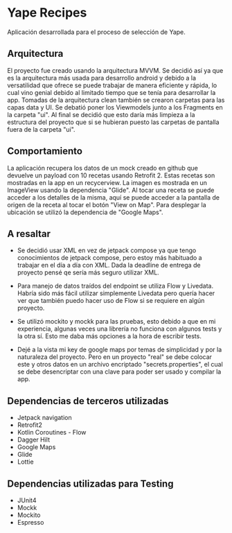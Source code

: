 # Yape Recipes

Aplicación desarrollada para el proceso de selección de Yape.

## Arquitectura
El proyecto fue creado usando la arquitectura MVVM. Se decidió así ya que es la arquitectura más usada para desarrollo android y debido a la versatilidad que ofrece se puede trabajar de manera eficiente y rápida, lo cual vino genial debido al limitado tiempo que se tenía para desarrollar la app.
Tomadas de la arquitectura clean también se crearon carpetas para las capas data y UI. Se debatió poner los Viewmodels junto a los Fragments en la carpeta "ui". Al final se decidió que esto daría más limpieza a la estructura del proyecto que si se hubieran puesto las carpetas de pantalla fuera de la carpeta "ui".

## Comportamiento
La aplicación recupera los datos de un mock creado en github que devuelve un payload con 10 recetas usando Retrofit 2. Estas recetas son mostradas en la app en un recycerview. La imagen es mostrada en un ImageView usando la dependencia "Glide". Al tocar una receta se puede acceder a los detalles de la misma, aquí se puede acceder a la pantalla de origen de la receta al tocar el botón "View on Map". Para desplegar la ubicación se utilizó la dependencia de "Google Maps".

## A resaltar

- Se decidió usar XML en vez de jetpack compose ya que tengo conocimientos de jetpack compose, pero estoy más habituado a trabajar en el día a día con XML. Dada la deadline de entrega de proyecto pensé qe sería más seguro utilizar XML.

- Para manejo de datos traídos del endpoint se utiliza Flow y Livedata. Habría sido más fácil utilizar simplemente Livedata pero quería hacer ver que también puedo hacer uso de Flow si se requiere en algún proyecto.

- Se utilizó mockito y mockk para las pruebas, esto debido a que en mi experiencia, algunas veces una librería no funciona con algunos tests y la otra sí. Esto me daba más opciones a la hora de escribir tests.

- Dejé a la vista mi key de google maps por temas de simplicidad y por la naturaleza del proyecto. Pero en un proyecto "real" se debe colocar este y otros datos en un archivo encriptado "secrets.properties", el cual se debe desencriptar con una clave para poder ser usado y compilar la app.

## Dependencias de terceros utilizadas

- Jetpack navigation
- Retrofit2
- Kotlin Coroutines - Flow
- Dagger Hilt
- Google Maps
- Glide
- Lottie

## Dependencias utilizadas para Testing

- JUnit4
- Mockk
- Mockito
- Espresso
